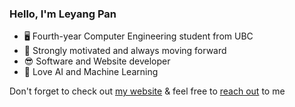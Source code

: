 ### Hello, I'm Leyang Pan
- 🖥️ Fourth-year Computer Engineering student from UBC
- 💪 Strongly motivated and always moving forward
- 😎 Software and Website developer
- 🤖 Love AI and Machine Learning

Don't forget to check out [my website](https://leyangpan.me)
& feel free to [reach out](mailto:mailto@leyangpan.me)  to me
